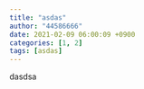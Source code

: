 ```yaml
---
title: "asdas"
author: "44586666"
date: 2021-02-09 06:00:09 +0900
categories: [1, 2]
tags: [asdas]
---
```

dasdsa